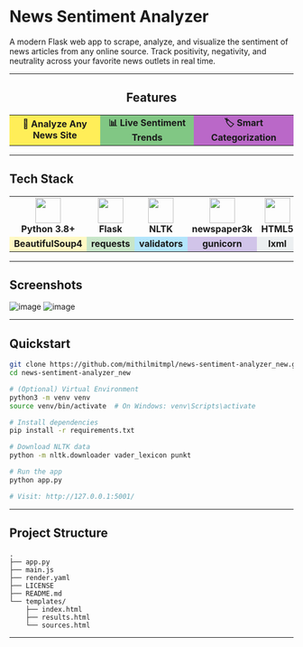 #  News Sentiment Analyzer



A modern Flask web app to scrape, analyze, and visualize the sentiment of news articles from any online source. Track positivity, negativity, and neutrality across your favorite news outlets in real time.

---

<div align="center">

##  Features

<table>
<tr>
  <td width="180" align="center" bgcolor="#FFEE58"><b>🔎 Analyze Any News Site</b></td>
  <td width="180" align="center" bgcolor="#81C784"><b>📊 Live Sentiment Trends</b></td>
  <td width="180" align="center" bgcolor="#BA68C8"><b>🏷️ Smart Categorization</b></td>
</tr>
</table>

</div>

---

## Tech Stack

<div align="center">

<table>
<tr>
  <td align="center"><img src="https://cdn.jsdelivr.net/gh/devicons/devicon/icons/python/python-original.svg" width="45"/><br/><b>Python 3.8+</b></td>
  <td align="center"><img src="https://cdn.jsdelivr.net/gh/devicons/devicon/icons/flask/flask-original.svg" width="45"/><br/><b>Flask</b></td>
  <td align="center"><img src="https://seeklogo.com/images/N/nltk-logo-2C9C1E91D2-seeklogo.com.png" width="45"/><br/><b>NLTK</b></td>
  <td align="center"><img src="https://raw.githubusercontent.com/codelucas/newspaper/master/images/logo.png" width="45"/><br/><b>newspaper3k</b></td>
  <td align="center"><img src="https://cdn.jsdelivr.net/gh/devicons/devicon/icons/html5/html5-original.svg" width="45"/><br/><b>HTML5</b></td>
  <td align="center"><img src="https://cdn.jsdelivr.net/gh/devicons/devicon/icons/css3/css3-original.svg" width="45"/><br/><b>CSS3</b></td>
</tr>
<tr>
  <td align="center" bgcolor="#FFF9C4"><b>BeautifulSoup4</b></td>
  <td align="center" bgcolor="#C8E6C9"><b>requests</b></td>
  <td align="center" bgcolor="#B3E5FC"><b>validators</b></td>
  <td align="center" bgcolor="#D1C4E9"><b>gunicorn</b></td>
  <td align="center" bgcolor="#ECEFF1"><b>lxml</b></td>
  <td align="center" bgcolor="#FFFDE7"><b>Jieba3k</b></td>
</tr>
</table>

</div>

---

## Screenshots

![image](https://github.com/user-attachments/assets/9fe25778-df2d-4eab-9825-9459894e7c9c)
![image](https://github.com/user-attachments/assets/1228288b-73cb-4c1b-9119-276ab1e8c54f)


---

##  Quickstart

```bash
git clone https://github.com/mithilmitmpl/news-sentiment-analyzer_new.git
cd news-sentiment-analyzer_new

# (Optional) Virtual Environment
python3 -m venv venv
source venv/bin/activate  # On Windows: venv\Scripts\activate

# Install dependencies
pip install -r requirements.txt

# Download NLTK data
python -m nltk.downloader vader_lexicon punkt

# Run the app
python app.py

# Visit: http://127.0.0.1:5001/
```

---

## Project Structure

```
.
├── app.py
├── main.js
├── render.yaml
├── LICENSE
├── README.md
└── templates/
    ├── index.html
    ├── results.html
    └── sources.html
```

---
